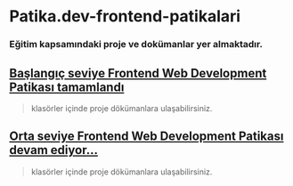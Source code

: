 # Patika.dev-frontend-patikalari


### Eğitim kapsamındaki proje ve dokümanlar yer almaktadır.

##  [Başlangıç seviye Frontend Web Development Patikası tamamlandı](https://github.com/ozancylan/patika-frontend-patikalari/tree/master/Baslangic-Seviye-Frontend-Web-Development-Patikas%C4%B1)

> klasörler içinde proje dökümanlara ulaşabilirsiniz.

##  [Orta seviye Frontend Web Development Patikası devam ediyor...](https://github.com/ozancylan/patika-frontend-patikalari/tree/master/Orta-Seviye-Frontend-Web-Development-Patikas%C4%B1)

> klasörler içinde proje dökümanlara ulaşabilirsiniz.

